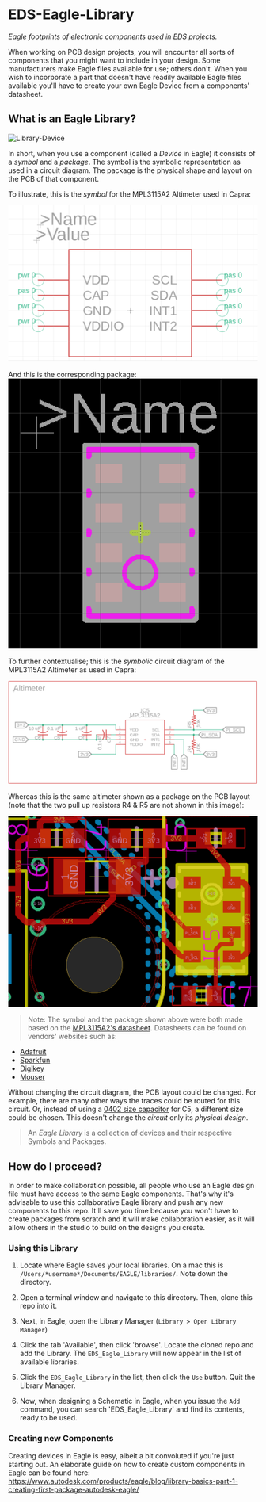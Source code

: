 # EDS-Eagle-Library
_Eagle footprints of electronic components used in EDS projects._

When working on PCB design projects, you will encounter all sorts of components that you might want to include in your design. Some manufacturers make Eagle files available for use; others don't. When you wish to incorporate a part that doesn't have readily available Eagle files available you'll have to create your own Eagle Device from a components' datasheet.

## What is an Eagle Library?

![Library-Device](https://www.autodesk.com/products/eagle/blog/wp-content/uploads/2017/03/2017-03-08_14-58-22-1.png)

In short, when you use a component (called a *Device* in Eagle) it consists of a *symbol* and a *package*. The symbol is the symbolic representation as used in a circuit diagram. The package is the physical shape and layout on the PCB of that component.

To illustrate, this is the *symbol* for the MPL3115A2 Altimeter used in Capra:

![MPL3115A2 symbol](https://raw.githubusercontent.com/EverydayDesignStudio/guides/master/EagleSymbol1.png)

And this is the corresponding package:
![MPL3115A2 symbol](https://raw.githubusercontent.com/EverydayDesignStudio/guides/master/EaglePackage1.png)

To further contextualise; this is the *symbolic* circuit diagram of the MPL3115A2 Altimeter as used in Capra:

![Eagle Symbol](https://raw.githubusercontent.com/EverydayDesignStudio/guides/master/EagleSymbol2.png)

Whereas this is the same altimeter shown  as a package on the PCB layout (note that the two pull up resistors R4 & R5 are not shown in this image):

![Eagle Package](https://raw.githubusercontent.com/EverydayDesignStudio/guides/master/EaglePackage2.png)

> Note: The symbol and the package shown above were both made based on the [MPL3115A2's datasheet](https://cdn.sparkfun.com/datasheets/Sensors/Pressure/MPL3115A2.pdf). Datasheets can be found on vendors' websites such as:
- [Adafruit](www.adafruit.com)
- [Sparkfun](www.sparkfun.com)
- [Digikey](www.digikey.ca)
- [Mouser](www.mouser.ca)

Without changing the circuit diagram, the PCB layout could be changed. For example, there are many other ways the traces could be routed for this circuit. Or, instead of using a [0402 size capacitor](http://www.resistorguide.com/resistor-sizes-and-packages/) for C5, a different size could be chosen. This doesn't change the *circuit* only its *physical design*.

> An _Eagle Library_ is a collection of devices and their respective Symbols and Packages.

## How do I proceed?
In order to make collaboration possible, all people who use an Eagle design file must have access to the same Eagle components. That's why it's advisable to use this collaborative Eagle library and push any new components to this repo. It'll save you time because you won't have to create packages from scratch and it will make collaboration easier, as it will allow others in the studio to build on the designs you create.

### Using this Library

1. Locate where Eagle saves your local libraries. On a mac this is `/Users/*username*/Documents/EAGLE/libraries/`. Note down the directory.

2. Open a terminal window and navigate to this directory. Then, clone this repo into it.

3. Next, in Eagle, open the Library Manager (`Library > Open Library Manager`)

4. Click the tab 'Available', then click 'browse'. Locate the cloned repo and add the Library. The `EDS_Eagle_Library` will now appear in the list of available libraries.

5. Click the `EDS_Eagle_Library` in the list, then click the `Use` button. Quit the Library Manager.

6. Now, when designing a Schematic in Eagle, when you issue the `Add` command, you can search 'EDS_Eagle_Library' and find its contents, ready to be used.

### Creating new Components

Creating devices in Eagle is easy, albeit a bit convoluted if you're just starting out. An elaborate guide on how to create custom components in Eagle can be found here: <https://www.autodesk.com/products/eagle/blog/library-basics-part-1-creating-first-package-autodesk-eagle/>
